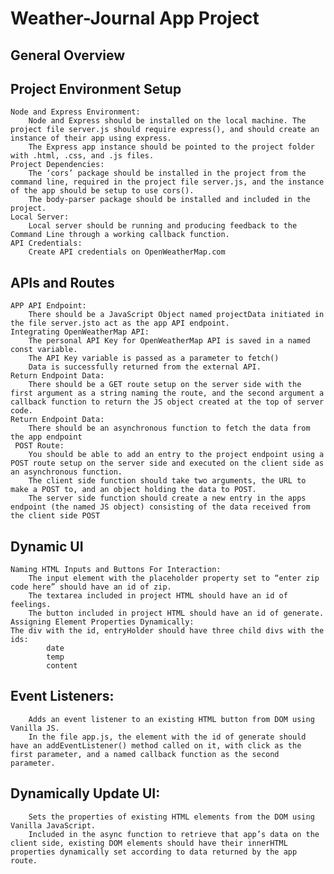 # Weather-Journal App Project

## General Overview

## Project Environment Setup

    Node and Express Environment:
        Node and Express should be installed on the local machine. The project file server.js should require express(), and should create an instance of their app using express.
        The Express app instance should be pointed to the project folder with .html, .css, and .js files.
    Project Dependencies:
        The ‘cors’ package should be installed in the project from the command line, required in the project file server.js, and the instance of the app should be setup to use cors().
        The body-parser package should be installed and included in the project.
    Local Server:
        Local server should be running and producing feedback to the Command Line through a working callback function.
    API Credentials:
        Create API credentials on OpenWeatherMap.com

## APIs and Routes

    APP API Endpoint:
        There should be a JavaScript Object named projectData initiated in the file server.jsto act as the app API endpoint.
    Integrating OpenWeatherMap API:
        The personal API Key for OpenWeatherMap API is saved in a named const variable.
        The API Key variable is passed as a parameter to fetch()
        Data is successfully returned from the external API.
    Return Endpoint Data:
        There should be a GET route setup on the server side with the first argument as a string naming the route, and the second argument a callback function to return the JS object created at the top of server code.
    Return Endpoint Data:
        There should be an asynchronous function to fetch the data from the app endpoint
     POST Route:
        You should be able to add an entry to the project endpoint using a POST route setup on the server side and executed on the client side as an asynchronous function.
        The client side function should take two arguments, the URL to make a POST to, and an object holding the data to POST.
        The server side function should create a new entry in the apps endpoint (the named JS object) consisting of the data received from the client side POST
## Dynamic UI
    Naming HTML Inputs and Buttons For Interaction:
        The input element with the placeholder property set to “enter zip code here” should have an id of zip.
        The textarea included in project HTML should have an id of feelings.
        The button included in project HTML should have an id of generate.
    Assigning Element Properties Dynamically:
    The div with the id, entryHolder should have three child divs with the ids:
            date
            temp
            content
   ## Event Listeners:
        Adds an event listener to an existing HTML button from DOM using Vanilla JS.
        In the file app.js, the element with the id of generate should have an addEventListener() method called on it, with click as the first parameter, and a named callback function as the second parameter.
   ## Dynamically Update UI:
        Sets the properties of existing HTML elements from the DOM using Vanilla JavaScript.
        Included in the async function to retrieve that app’s data on the client side, existing DOM elements should have their innerHTML properties dynamically set according to data returned by the app route.
